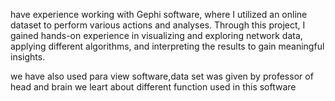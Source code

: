  have experience working with Gephi software, where I utilized an online dataset to perform various actions and analyses. 
 Through this project, I gained hands-on experience in visualizing and exploring network data, applying different algorithms,
 and interpreting the results to gain meaningful insights.

we have also used para view software,data set was given by professor of head and brain 
we leart about different function used in this software 
